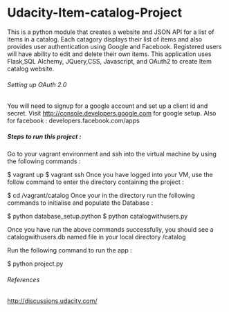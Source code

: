 # Udacity-Item-catalog-Project
 
 This is a python module that creates a website and JSON API for a list of items in a catalog. Each catagory displays their list of items and also provides user authentication using Google and Facebook. Registered users will have ability to edit and delete their own items. This application uses Flask,SQL Alchemy, JQuery,CSS, Javascript, and OAuth2 to create Item catalog website.

###### Setting up OAuth 2.0

You will need to signup for a google account and set up a client id and secret.
Visit http://console.developers.google.com for google setup.
Also for facebook : developers.facebook.com/apps




##### Steps to run this project :

Go to your vagrant environment and ssh into the virtual machine by using the following commands :

$ vagrant up
$ vagrant ssh
Once you have logged into your VM, use the follow command to enter the directory containing the project :

$ cd /vagrant/catalog
Once your in the directory run the following commands to initialise and populate the Database :

$ python database_setup.python
$ python catalogwithusers.py

Once you have run the above commands successfully, you should see a catalogwithusers.db named file in your local directory /catalog

Run the following command to run the app :

$ python project.py

###### References 
http://discussions.udacity.com/
